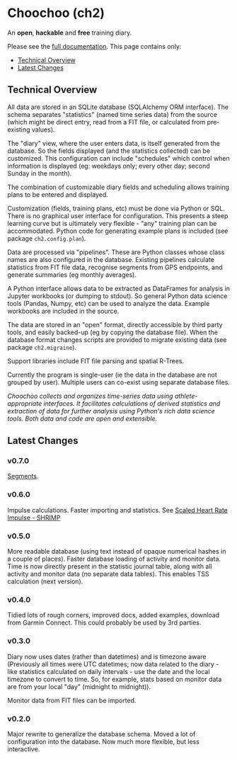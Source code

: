 
# Choochoo (ch2)

An **open**, **hackable** and **free** training diary.

Please see the [full
documentation](https://andrewcooke.github.io/choochoo/).  This page
contains only:

* [Technical Overview](#technical-overview)
* [Latest Changes](#latest-changes)

## Technical Overview

All data are stored in an SQLite database (SQLAlchemy ORM interface).
The schema separates "statistics" (named time series data) from the
source (which might be direct entry, read from a FIT file, or
calculated from pre-existing values).

The "diary" view, where the user enters data, is itself generated from
the database.  So the fields displayed (and the statistics collected)
can be customized.  This configuration can include "schedules" which
control when information is displayed (eg: weekdays only; every other
day; second Sunday in the month).

The combination of customizable diary fields and scheduling allows
training plans to be entered and displayed.

Customization (fields, training plans, etc) must be done via Python or
SQL.  There is no graphical user interface for configuration.  This
presents a steep learning curve but is ultimately very flexible -
"any" training plan can be accommodated.  Python code for generating
example plans is included (see package `ch2.config.plan`).

Data are processed via "pipelines".  These are Python classes whose
class names are also configured in the database.  Existing pipelines
calculate statistics from FIT file data, recognise segments from GPS
endpoints, and generate summaries (eg monthly averages).

A Python interface allows data to be extracted as DataFrames for
analysis in Jupyter workbooks (or dumping to stdout).  So general
Python data science tools (Pandas, Numpy, etc) can be used to analyze
the data.  Example workbooks are included in the source.

The data are stored in an "open" format, directly accessible by third
party tools, and easily backed-up (eg by copying the database file).
When the database format changes scripts are provided to migrate
existing data (see package `ch2.migraine`).

Support libraries include FIT file parsing and spatial R-Trees.

Currently the program is single-user (ie the data in the database are
not grouped by user).  Multiple users can co-exist using separate
database files.

*Choochoo collects and organizes time-series data using
athlete-appropriate interfaces.  It facilitates calculations of
derived statistics and extraction of data for further analysis using
Python's rich data science tools.  Both data and code are open and
extensible.*

## Latest Changes

### v0.7.0

[Segments](https://andrewcooke.github.io/choochoo/segments).

### v0.6.0

Impulse calculations.  Faster importing and statistics.  See [Scaled
Heart Rate Impulse -
SHRIMP](https://andrewcooke.github.io/choochoo/impulse)

### v0.5.0

More readable database (using text instead of opaque numerical hashes
in a couple of places).  Faster database loading of activity and
monitor data.  Time is now directly present in the statistic journal
table, along with all activity and monitor data (no separate data
tables).  This enables TSS calculation (next version).

### v0.4.0

Tidied lots of rough corners, improved docs, added examples, download
from Garmin Connect.  This could probably be used by 3rd parties.

### v0.3.0

Diary now uses dates (rather than datetimes) and is timezone aware
(Previously all times were UTC datetimes; now data related to the
diary - like statistics calculated on daily intervals - use the date
and the local timezone to convert to time.  So, for example, stats
based on monitor data are from your local "day" (midnight to
midnight)).

Monitor data from FIT files can be imported.

### v0.2.0

Major rewrite to generalize the database schema.  Moved a lot of
configuration into the database.  Now much more flexible, but less
interactive.
